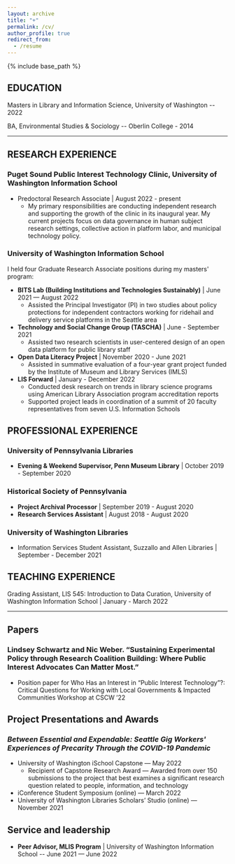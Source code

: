 ```yaml
---
layout: archive
title: "+"
permalink: /cv/
author_profile: true
redirect_from:
  - /resume
---
```


{% include base_path %}

## EDUCATION
Masters in Library and Information Science, University of Washington -- 2022

BA, Environmental Studies & Sociology -- Oberlin College - 2014

--------
## RESEARCH EXPERIENCE
### Puget Sound Public Interest Technology Clinic, University of Washington Information School 
* Predoctoral Research Associate | August 2022 - present
    * My primary responsibilities are conducting independent research and supporting the growth of the clinic in its inaugural year. My current projects focus on data governance in human subject research settings, collective action in platform labor, and municipal technology policy. 

### University of Washington Information School 
I held four Graduate Research Associate positions during my masters' program:
  * **BITS Lab (Building Institutions and Technologies Sustainably)** | June 2021 — August 2022
      * Assisted the Principal Investigator (PI) in two studies about policy protections for independent contractors working for ridehail and delivery service platforms in the Seattle area 
  * **Technology and Social Change Group (TASCHA)** | June - September 2021
      * Assisted two research scientists in user-centered design of an open data platform for public library staff 
  * **Open Data Literacy Project** | November 2020 - June 2021
      * Assisted in summative evaluation of a four-year grant project funded by the Institute of Museum and Library Services (IMLS)
  * **LIS Forward** | January - December 2022 
      * Conducted desk research on trends in library science programs using American Library Association program accreditation reports
      * Supported project leads in coordination of a summit of 20 faculty representatives from seven U.S. Information Schools
  
  
## PROFESSIONAL EXPERIENCE
### University of Pennsylvania Libraries 
* **Evening & Weekend Supervisor, Penn Museum Library** | October 2019 - September 2020

### Historical Society of Pennsylvania
  * **Project Archival Processor** | September 2019 - August 2020
  * **Research Services Assistant** | August 2018 - August 2020

### University of Washington Libraries
  * Information Services Student Assistant, Suzzallo and Allen Libraries | September - December 2021
  

## TEACHING EXPERIENCE
Grading Assistant, LIS 545: Introduction to Data Curation, University of Washington Information School | January - March 2022

-----

## Papers
### **Lindsey Schwartz** and Nic Weber. “Sustaining Experimental Policy through Research Coalition Building: Where Public Interest Advocates Can Matter Most.” 
  * Position paper for Who Has an Interest in “Public Interest Technology”?: Critical Questions for Working with Local Governments & Impacted Communities Workshop at CSCW ’22
  
## Project Presentations and Awards
### *Between Essential and Expendable: Seattle Gig Workers' Experiences of Precarity Through the COVID-19 Pandemic*
   * University of Washington iSchool Capstone — May 2022
       * Recipient of Capstone Research Award — Awarded from over 150 submissions to the project that best examines a significant research question related to people, information, and technology
   * iConference Student Symposium (online) — March 2022
   * University of Washington Libraries Scholars’ Studio (online) — November 2021
  
  
## Service and leadership
* **Peer Advisor, MLIS Program** | University of Washington Information School -- June 2021 — June 2022
